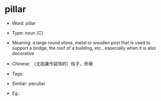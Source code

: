 # pillar

- Word: pillar

- Type: noun [C]
- Meaning: a large round stone, metal or wooden post that is used to support a bridge, the roof of a building, etc., especially when it is also decorative
- Chinese: （尤指兼作装饰的）柱子，桥墩
- Tags: 
- Similar: peculiar
- Eg.: 

